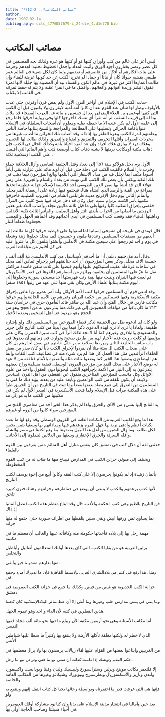 ```yaml
---
title: "*مصائب المكاتب*.  2(12)"
author: 
date: 1907-02-14
bibliography: oclc_4770057679-i_24-div_4.d1e778.bib
---
```




#  مصائب المكاتب 


 ليس أعز على عالم من كتب وأوراق كتبها هو أو كتبها هو غيره ولذلك نجد المصنفين في كل عصر ومصر يختارون أجود الورق وأثبت المداد وأجمل الخطوط تخليدا لجدهم وحرصا على بنات أفكارهم أو أفكار من عاصرهم أو تقدمهم ولما كان لكل شيء في العالم عمر طبيعي يقضيه حيوانا كان أو نباتا أو جمادا لم تخرج الكتب عن حد كونها عرضة للفناء وإن طالت أعمارها أكثر من غيرها في عالم الكون والفساد بيد أن المصيبة بها جليلة لأنها ثمرة عقول البشر وزبدة أقوالهم وأفعالهم، وأفضل ما في المرء عقله ولا يتم له حفظ ثمراته في الغالب إلا بكتاب. 

 حدثت الكتب في الإسلام في أواخر القرن الأول ولم يمض قرن أوقرنان حتى عدت بالأولوف وصار لها شأن عند القوم بعد أن كانوا أمة أمية لايقرأون ولا يكتبون قيل أن الكتب التي كتبها أبوعمرو بن العلاء المتوفي بعد ال  خمسين  و  مائة  عن العرب الفصحاء قد ملأت بيتا له إلى قريب السقف ثم أنه تقرأ أي تنسك فأخرجها كلها وفي رواية أحرقها فلما رجع إلى علمه الأول لم يكن عنده الا ما حفظه بقلبه ومعلوم أن أصحاب السلطان في الإسلام عنوا بأقامة الخزائن وتسليبها على المطالعة والمراجعة والنسخ ينتابها خاصة الناس وعامتهم لندرة الكتب وعزة الظفر بها إذ ذاك وقد أصاب تلك الخزائن ما أصاب غيرها من مخربات العمران وأقلها التجريف والتمزيق والضياع والتفريق ولذلك طالت لها الحسرة وهلاك فرد لا يوازي هلاك أفراد وإن عد الفرد أحيانا بأمة وكذلك الحال في الكتب فإن ذهاب مكتبة أومكاتب برمتها لا يشبه ذهاب كتاب أوبضعة كتب وأهم المآتم التي أقيمت على الكتب الإسلامية  ثلاثة  . 

 الأول يوم دخل هولاكو سنة  ٦٥٦  إلى بغداد وقتل الخليفة العباسي وأزال الخلافة جملة وخرب دار السلام فألقيت الكتب في دجلة حتى قيل أن لونه  مائه  على غزارته بقي أياماً أسوداً مكمداً بما تحلل فيه من مداد الأسفار التي ابتلعها وبالغ المؤرخون فيما ذهب في تلك النكبة ويكفي بأن بعض تلك الكتب التي نهبت من بغداد والشام والجزيرة على زمن هؤلاء التتر قد أنشأ بها نصير الدين الطوسي  أحد  فلاسفة الإسلام خزانة عظيمة اتخذها بمراغة في القبة والرصد الذي أنشأه هناك فيجتمع فيها زيادة على  أربعمائة  ألف  مجلد. والمأتم الثاني يوم دخل الإفرنج مدينة طرابلس الشام في الحروب الصليبية فأحرقوا مكتبها بأمر   الكنت برترام سنت جيل وكان قد دخل غرفة فيها نسج كثيرة من القرآن فقضى بإحراق المكتبة كلها وفيهأعلى ما قيل  ثلاثة  ملايين مجلد. وأصاب البلاد غير هذين الرزيتين ما أصابها من الخراب بأيدي التتر وأهل الصليب. والمأتم الثالث نكبة الأندلس وداهيتها الدهياء فقد وقعت كتب المسلمين في أيدي أعدائهم وقد أعمأهم الجهل والتعصب فجعلوها طعاماً للنار. 

 قال قوندي في تاريخه إن مسيحي إسبانيا لما استولوا على قرطبة حرقوا كل ما طالت إليه أيديهم من مصنفات المسلمين وعددها مليون و  خمسون  ألف  مجلد جعلوها زينة وشعلة في يوم و  احد  ثم رجعوا على  سبعين  مكتبة في الأندلس وأنشئوا يتلفون كل ما عثروا عليه في كل أقليم من مؤلفات العرب. 

 وقال  أحد  مؤرخيهم ربلس أن ما أحرقه الأسبانيول من كتب الأندلسين بلغ  ألف  ألف و  خمسة آلاف  مجلد. وذكر بعض المؤرخيون أن  أحد  جثالقتهم أمر بإحراق  ثمانين  ألف  مجلد في ساحات غرناطة عقيب استيلائهم عليها وأنهم قبضوا على  ثلاث  سفن قاصدة مراكش تقل ما عزّ على المسلمين أن يخلفوه ورائهم من أسفارهم فألقوها في قصر الأسكوريال ثم لعبت فيها النيران وبقيت منها بقية رتب فهرستها  أحد  مسيحي سورية وجعلوها إلى اليوم مكتبة ينتابها علماء الأرض وكان بقي منها على عهد من رتبها  ١٨٥١  سفرا. 

 وقد ادعى قوم أن المسلمين حرقوا كتب الأمم الأوائل وأنه أمر عمرو بن العاص بإحراق مكتبة الأسكندرية وفيها قسم كبير من حكمة اليونان وغيرهم من الأمم الخالية وإنهم حرقوا مكاتب فارس في خلال الفتح وأن عبد الله بن طاهر قائد المأمون حرق في خراسأن سنة  ٢١٣  ما كان باقياً من مؤلفات المحبوس إلى غير ذلك مما يتذرعون به من الحجج وهو من الحجج وهو مردود عند أهل التمحيص ونقدة الأخبار. 

 ولو كان لما ادعوه ظل من الحقيقة لذكر قدماء المؤرخين من المسلمين ذلك ولو بإشارة طفيفة. ولماذا يا ترى لا نرى لهذه الدعوى ذكراً فيما بين أيدينا من كتب التاريخ كابن جرير والمسعودي والبلاذري وغيرهم كما أنا لا نجد لذلك أثراً في كتب سيرة العمرين وكان على مؤلفيها لو كانت رويت هذه الأخبار لهم من طريق صحيحٍٍٍٍٍٍ وتوارت في زمانهم أن يعدوها في باب مناقب الخليفة الثاني ويوردها بسلامة صدر على عادتهم في بعض   أخبارهم بل كان على أصحاب الكتب ال  ستة  مثلا أن يفردوا لإحراق الكتب باباً لو كان صدر من بعض الخلفاء الرأشدين مثل هذا العمل كل هذا لم يرد شيء منه في تضاعيف كتب الثقات وإنما هم الوضاعون وضعوا هذا الخبر كما وضعوا مئات مثله وألصقوه بالأمام فتلقفه من لا عهد له بوضع الأخبار على محك النقد من مؤرخي القرون الوسطى قضية مسلمة وراح بعضهم يتذرعون به إلى النيل من الأئمة بإحراقهم الكتب ليحولوا دون العقول والأخذ من علوم الأوائل وكل مانسب للمؤرخين المتأخرين منقول عن القفطي من أهل القرن السادس ولايبعد أن يكون تلفقه من كتب الواعظين وتابعه عليه من بعده. يؤيد ذلك ما مُني به المسلمون من التفرق إلى شيع يضاد بعضها بعضاً وما ثبت في التاريخ من أن الحريق طرأ على هذه المكتبة مرات قبل الإسلام ولما فتحت الأسكندرية في الصدر الأول لم يكن في مكتبتها من الكتب ما يدعو إلى مد 

 يد الفاتح إليها بشيءٍ من الأذى والحرق ولذا لم يذكر هذا الخبر  أحد  من معاصري الفتح من المؤرخين سواء كانوا من الروم أو غيرهم. 

 هذا ما وقع للكتب العربية من النكبات العامة في القرون الوسطى وقد وقع لها ما بعده نكبات أعظم وأدهى نريد بها جهل القوم وزهدهم فيها ومفاداتهم بها ويبعثها بثمن بخس لكل طالب. وما زال الشيوخ من أهل هذا الجيل يحدثوننا بما وقع لكتبنا في مصر والشام وأقله السرقة والحرق الإختياري ويبعثها من الدلالين لينقلوها إلى الأجانب. 

 حدثني ثقة أن دلال كتب في دمشق كان يغشى منازل أهل العمائم ممن يعرفون بين القوم بالعلماء 

 ويختلف إلى متولي خزائن الكتب في المدارس فيبتاع منها ما طاب له من كتب القوم المخطوطة 

 بأثمان زهيدة إذ لم يكونوا يحرصون إلا على كتب الفقه وكانوا أبيع من إخوة يوسف لكتب التاريخ 

 لأنها كذب بزعمهم والكذب لا ينبغي أن يوضع في قماطرهم وخزائنهم وهناك فنون كثيرة تلحق 

 فن التاريخ بالطبع وهي كتب الحكمة والأدب. قال وقد ابتاع معظم هذه الكتب قنصل ألمانيا   إذ ذاك 

 بما يساوي ثمن ورقها أبيض وبقي سنين يتلقطها من أطراف سورية حتى اجتمع له منها خزانة 

 مهمة رحل بها إلى بلاده فأخذتها حكومته منه وكافأته عليها والغالب أن معظم ما في مكتبته 

 برلين العربية هو من بقايا الكتب. التي كان يعدها أولئك المتعالمون أضاليل وأباطيل والتخلص 

 منها بدارهم معدودة خير وأبقى. 

 ومثل هذا وقع في كثير من بلادالشرق العربي ولاسيما القاهرة فإن ما تدورك أمره وجمع في 

 خزانة الكتب الخديوية هو غيض من فيض. وكذلك ما جمع في خزانة الكتب العمومية في دمشق 

 وما بقي في بعض مدارس حلب وغيرها وما أظن إلا أن حظ سائر البلادالإسلامية كان كحظ 

 هذين القطرين في كتبه لأن الداء و  احد  وهو عموم الجهل. 

 أما مكاتب الأستانة وهي نحو  أربعين  مكتبة الآن ويبلغ ما فيها نحو  مائة  ألف  مجلد ففيها النفيس 

 الذي لا خطر له ولكنها مغلقة تأكلها الأرضة ولا ينتفع بها وكثيراً ما سطا عليها شياطين الأنس 

 من الغربيين وابتاعوا بعضها من القوّام عليها لقاءَ ريالات يرضخون بها ولا يزال معظمها في 

 حكم العدم وتوشك إذا دامت كذلك أن تفنى مع ما فني وترحل مع ما رحل. 

 إلا فلتعمر مكاتب موينخ وبرلين وستراسبورغ وليبسيك وليدن وفينا وبودابست واكسفورد ولندن وباريز والأسكسوريال وبطرسبرج ونيويورك وشيكاغو وغيرها من المكاتب العامة والخاصة 

 فإنها هي التي عرفت قدر ما احتقرناه وبواسطة رجالها يحيا كل كتاب انتقل إليهم وينتفع   به ولو 

 بعد حين وآمالنا في انتشار مدينة الإسلام على يدنا وإن كنا نود مشاركة أولئك الغيومرين في أحياء مدينتنا وصاحب الحاجة أولى بها. 
